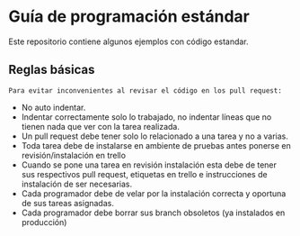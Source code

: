 # Guía de programación estándar

Este repositorio contiene algunos ejemplos con código estandar.

## Reglas básicas
```
Para evitar inconvenientes al revisar el código en los pull request:
```
* No auto indentar.
* Indentar correctamente solo lo trabajado, no indentar líneas que no tienen nada que ver con la tarea realizada.
* Un pull request debe tener solo lo relacionado a una tarea y no a varias.
* Toda tarea debe de instalarse en ambiente de pruebas antes ponerse en revisión/instalación en trello
* Cuando se pone una tarea en revisión instalación esta debe de tener sus respectivos pull request, etiquetas en trello e instrucciones de instalación de ser necesarias.
* Cada programador debe de velar por la instalación correcta y oportuna de sus tareas asignadas.
* Cada programador debe borrar sus branch obsoletos (ya instalados en producción)
